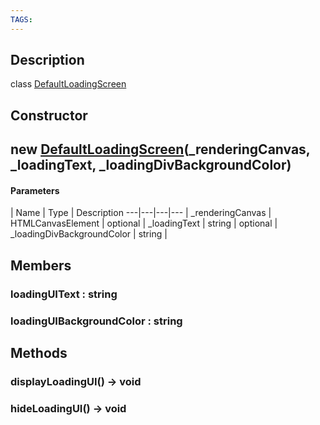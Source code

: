 ```yaml
---
TAGS:
---
```

## Description

class [DefaultLoadingScreen](/classes/3.1/DefaultLoadingScreen)



## Constructor

## new [DefaultLoadingScreen](/classes/3.1/DefaultLoadingScreen)(_renderingCanvas, _loadingText, _loadingDivBackgroundColor)



#### Parameters
 | Name | Type | Description
---|---|---|---
 | _renderingCanvas | HTMLCanvasElement | 
optional | _loadingText | string | 
optional | _loadingDivBackgroundColor | string | 
## Members

### loadingUIText : string


### loadingUIBackgroundColor : string


## Methods

### displayLoadingUI() &rarr; void


### hideLoadingUI() &rarr; void


